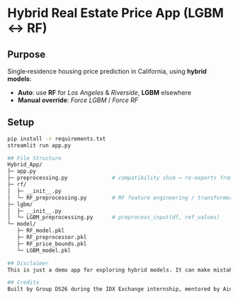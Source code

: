 # Hybrid Real Estate Price App (LGBM ↔ RF)

## Purpose
Single‐residence housing price prediction in California, using **hybrid models**:
- **Auto**: use **RF** for *Los Angeles* & *Riverside*, **LGBM** elsewhere  
- **Manual override**: *Force LGBM* / *Force RF*

## Setup
```bash
pip install -r requirements.txt
streamlit run app.py

## File Structure
Hybrid_App/
├─ app.py
├─ preprocessing.py              # compatibility shim → re-exports from rf/RF_preprocessing.py
├─ rf/
│  ├─ __init__.py
│  └─ RF_preprocessing.py        # RF feature engineering / transformers
├─ lgbm/
│  ├─ __init__.py
│  └─ LGBM_preprocessing.py      # preprocess_input(df, ref_values)
└─ model/
   ├─ RF_model.pkl
   ├─ RF_preprocessor.pkl
   ├─ RF_price_bounds.pkl      
   └─ LGBM_model.pkl

## Disclaimer
This is just a demo app for exploring hybrid models. It can make mistakes :)

## Credits
Built by Group DS26 during the IDX Exchange internship, mentored by Aidan
